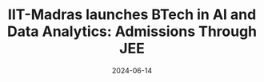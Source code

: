 ---
title: "IIT-Madras launches BTech in AI and Data Analytics: Admissions Through JEE"
date: 2024-06-14
publisher: "NewsDrum Desk"
image: "/images/jee.webp"
link: "https://www.newsdrum.in/national/iit-madras-launches-btech-in-ai-and-data-analytics-admissions-through-jee-4756157"
draft: false
---